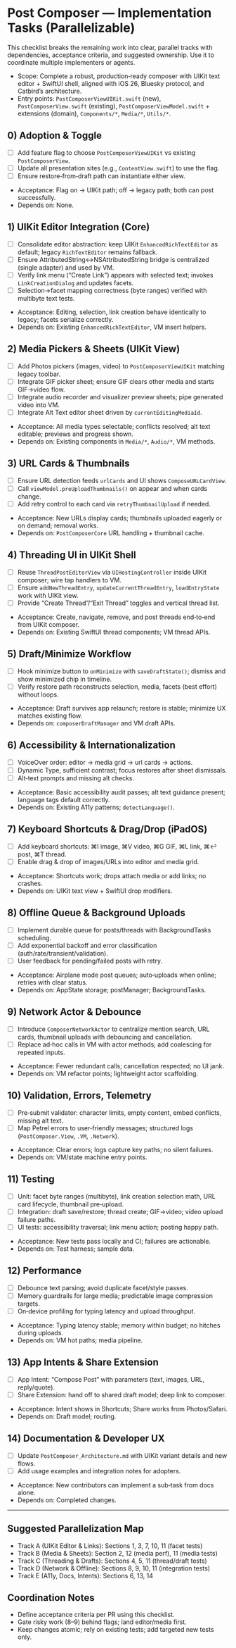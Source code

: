 # Post Composer — Implementation Tasks (Parallelizable)

This checklist breaks the remaining work into clear, parallel tracks with dependencies, acceptance criteria, and suggested ownership. Use it to coordinate multiple implementers or agents.

- Scope: Complete a robust, production‑ready composer with UIKit text editor + SwiftUI shell, aligned with iOS 26, Bluesky protocol, and Catbird’s architecture.
- Entry points: `PostComposerViewUIKit.swift` (new), `PostComposerView.swift` (existing), `PostComposerViewModel.swift` + extensions (domain), `Components/*`, `Media/*`, `Utils/*`.

## 0) Adoption & Toggle
- [ ] Add feature flag to choose `PostComposerViewUIKit` vs existing `PostComposerView`.
- [ ] Update all presentation sites (e.g., `ContentView.swift`) to use the flag.
- [ ] Ensure restore‑from‑draft path can instantiate either view.
- Acceptance: Flag on → UIKit path; off → legacy path; both can post successfully.
- Depends on: None.

## 1) UIKit Editor Integration (Core)
- [ ] Consolidate editor abstraction: keep UIKit `EnhancedRichTextEditor` as default; legacy `RichTextEditor` remains fallback.
- [ ] Ensure AttributedString↔NSAttributedString bridge is centralized (single adapter) and used by VM.
- [ ] Verify link menu (“Create Link”) appears with selected text; invokes `LinkCreationDialog` and updates facets.
- [ ] Selection→facet mapping correctness (byte ranges) verified with multibyte text tests.
- Acceptance: Editing, selection, link creation behave identically to legacy; facets serialize correctly.
- Depends on: Existing `EnhancedRichTextEditor`, VM insert helpers.

## 2) Media Pickers & Sheets (UIKit View)
- [ ] Add Photos pickers (images, video) to `PostComposerViewUIKit` matching legacy toolbar.
- [ ] Integrate GIF picker sheet; ensure GIF clears other media and starts GIF→video flow.
- [ ] Integrate audio recorder and visualizer preview sheets; pipe generated video into VM.
- [ ] Integrate Alt Text editor sheet driven by `currentEditingMediaId`.
- Acceptance: All media types selectable; conflicts resolved; alt text editable; previews and progress shown.
- Depends on: Existing components in `Media/*`, `Audio/*`, VM methods.

## 3) URL Cards & Thumbnails
- [ ] Ensure URL detection feeds `urlCards` and UI shows `ComposeURLCardView`.
- [ ] Call `viewModel.preUploadThumbnails()` on appear and when cards change.
- [ ] Add retry control to each card via `retryThumbnailUpload` if needed.
- Acceptance: New URLs display cards; thumbnails uploaded eagerly or on demand; removal works.
- Depends on: `PostComposerCore` URL handling + thumbnail cache.

## 4) Threading UI in UIKit Shell
- [ ] Reuse `ThreadPostEditorView` via `UIHostingController` inside UIKit composer; wire tap handlers to VM.
- [ ] Ensure `addNewThreadEntry`, `updateCurrentThreadEntry`, `loadEntryState` work with UIKit view.
- [ ] Provide “Create Thread”/“Exit Thread” toggles and vertical thread list.
- Acceptance: Create, navigate, remove, and post threads end‑to‑end from UIKit composer.
- Depends on: Existing SwiftUI thread components; VM thread APIs.

## 5) Draft/Minimize Workflow
- [ ] Hook minimize button to `onMinimize` with `saveDraftState()`; dismiss and show minimized chip in timeline.
- [ ] Verify restore path reconstructs selection, media, facets (best effort) without loops.
- Acceptance: Draft survives app relaunch; restore is stable; minimize UX matches existing flow.
- Depends on: `composerDraftManager` and VM draft APIs.

## 6) Accessibility & Internationalization
- [ ] VoiceOver order: editor → media grid → url cards → actions.
- [ ] Dynamic Type, sufficient contrast; focus restores after sheet dismissals.
- [ ] Alt‑text prompts and missing alt checks.
- Acceptance: Basic accessibility audit passes; alt text guidance present; language tags default correctly.
- Depends on: Existing A11y patterns; `detectLanguage()`.

## 7) Keyboard Shortcuts & Drag/Drop (iPadOS)
- [ ] Add keyboard shortcuts: ⌘I image, ⌘V video, ⌘G GIF, ⌘L link, ⌘↩︎ post, ⌘T thread.
- [ ] Enable drag & drop of images/URLs into editor and media grid.
- Acceptance: Shortcuts work; drops attach media or add links; no crashes.
- Depends on: UIKit text view + SwiftUI drop modifiers.

## 8) Offline Queue & Background Uploads
- [ ] Implement durable queue for posts/threads with BackgroundTasks scheduling.
- [ ] Add exponential backoff and error classification (auth/rate/transient/validation).
- [ ] User feedback for pending/failed posts with retry.
- Acceptance: Airplane mode post queues; auto‑uploads when online; retries with clear status.
- Depends on: AppState storage; postManager; BackgroundTasks.

## 9) Network Actor & Debounce
- [ ] Introduce `ComposerNetworkActor` to centralize mention search, URL cards, thumbnail uploads with debouncing and cancellation.
- [ ] Replace ad‑hoc calls in VM with actor methods; add coalescing for repeated inputs.
- Acceptance: Fewer redundant calls; cancellation respected; no UI jank.
- Depends on: VM refactor points; lightweight actor scaffolding.

## 10) Validation, Errors, Telemetry
- [ ] Pre‑submit validator: character limits, empty content, embed conflicts, missing alt text.
- [ ] Map Petrel errors to user‑friendly messages; structured logs (`PostComposer.View`, `.VM`, `.Network`).
- Acceptance: Clear errors; logs capture key paths; no silent failures.
- Depends on: VM/state machine entry points.

## 11) Testing
- [ ] Unit: facet byte ranges (multibyte), link creation selection math, URL card lifecycle, thumbnail pre‑upload.
- [ ] Integration: draft save/restore; thread create; GIF→video; video upload failure paths.
- [ ] UI tests: accessibility traversal; link menu action; posting happy path.
- Acceptance: New tests pass locally and CI; failures are actionable.
- Depends on: Test harness; sample data.

## 12) Performance
- [ ] Debounce text parsing; avoid duplicate facet/style passes.
- [ ] Memory guardrails for large media; predictable image compression targets.
- [ ] On‑device profiling for typing latency and upload throughput.
- Acceptance: Typing latency stable; memory within budget; no hitches during uploads.
- Depends on: VM hot paths; media pipeline.

## 13) App Intents & Share Extension
- [ ] App Intent: “Compose Post” with parameters (text, images, URL, reply/quote).
- [ ] Share Extension: hand off to shared draft model; deep link to composer.
- Acceptance: Intent shows in Shortcuts; Share works from Photos/Safari.
- Depends on: Draft model; routing.

## 14) Documentation & Developer UX
- [ ] Update `PostComposer_Architecture.md` with UIKit variant details and new flows.
- [ ] Add usage examples and integration notes for adopters.
- Acceptance: New contributors can implement a sub‑task from docs alone.
- Depends on: Completed changes.

---

## Suggested Parallelization Map
- Track A (UIKit Editor & Links): Sections 1, 3, 7, 10, 11 (facet tests)
- Track B (Media & Sheets): Section 2, 12 (media perf), 11 (media tests)
- Track C (Threading & Drafts): Sections 4, 5, 11 (thread/draft tests)
- Track D (Network & Offline): Sections 8, 9, 10, 11 (integration tests)
- Track E (A11y, Docs, Intents): Sections 6, 13, 14

## Coordination Notes
- Define acceptance criteria per PR using this checklist.
- Gate risky work (8–9) behind flags; land editor/media first.
- Keep changes atomic; rely on existing tests; add targeted new tests only.

